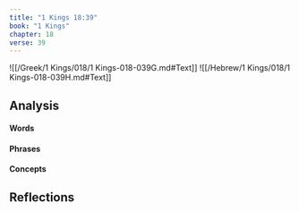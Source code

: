 ```yaml
---
title: "1 Kings 18:39"
book: "1 Kings"
chapter: 18
verse: 39
---
```

![[/Greek/1 Kings/018/1 Kings-018-039G.md#Text]]
![[/Hebrew/1 Kings/018/1 Kings-018-039H.md#Text]]

## Analysis

#### Words

#### Phrases

#### Concepts

## Reflections
